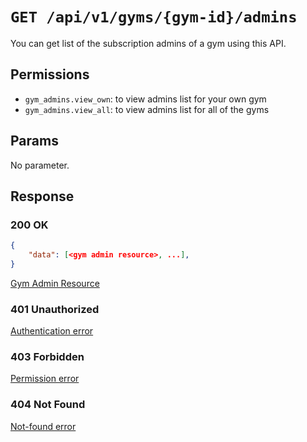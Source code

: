 # `GET /api/v1/gyms/{gym-id}/admins`
You can get list of the subscription admins of a gym using this API.


## Permissions

- `gym_admins.view_own`: to view admins list for your own gym
- `gym_admins.view_all`: to view admins list for all of the gyms

## Params

No parameter.

## Response

### 200 OK

```json
{
    "data": [<gym admin resource>, ...],
}
```

[Gym Admin Resource](gym_admin_resource.md)

### 401 Unauthorized
[Authentication error](../../_globals/authentication-errors.md)

### 403 Forbidden
[Permission error](../../_globals/permission-errors.md)

### 404 Not Found
[Not-found error](../../_globals/not-found-errors.md)
